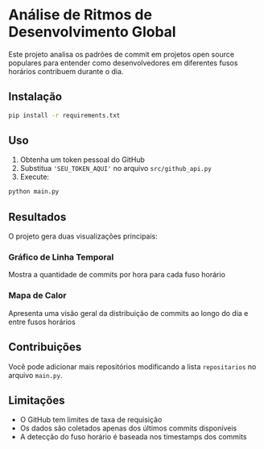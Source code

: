 # Análise de Ritmos de Desenvolvimento Global

Este projeto analisa os padrões de commit em projetos open source populares para entender como desenvolvedores em diferentes fusos horários contribuem durante o dia.

## Instalação

```bash
pip install -r requirements.txt
```

## Uso

1. Obtenha um token pessoal do GitHub
2. Substitua `'SEU_TOKEN_AQUI'` no arquivo `src/github_api.py`
3. Execute:
```bash
python main.py
```

## Resultados

O projeto gera duas visualizações principais:

### Gráfico de Linha Temporal
Mostra a quantidade de commits por hora para cada fuso horário

### Mapa de Calor
Apresenta uma visão geral da distribuição de commits ao longo do dia e entre fusos horários

## Contribuições

Você pode adicionar mais repositórios modificando a lista `repositarios` no arquivo `main.py`.

## Limitações

- O GitHub tem limites de taxa de requisição
- Os dados são coletados apenas dos últimos commits disponíveis
- A detecção do fuso horário é baseada nos timestamps dos commits